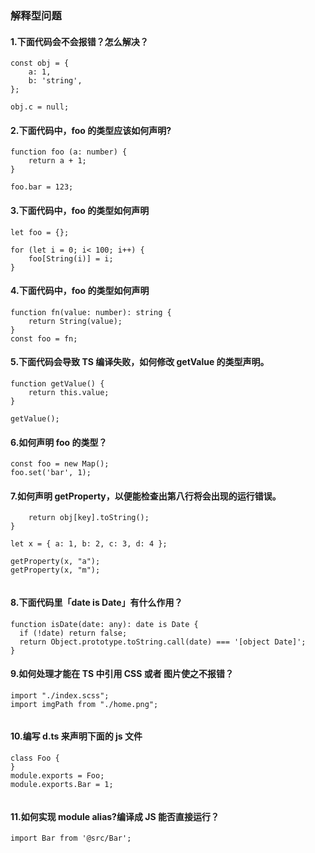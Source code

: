 ### 解释型问题

#### 1.下面代码会不会报错？怎么解决？

```
const obj = {
    a: 1,
    b: 'string',
};

obj.c = null;
```

#### 2.下面代码中，foo 的类型应该如何声明?

```
function foo (a: number) {
    return a + 1;
}

foo.bar = 123;
```

#### 3.下面代码中，foo 的类型如何声明

```
let foo = {};

for (let i = 0; i< 100; i++) {
    foo[String(i)] = i;
}
```

#### 4.下面代码中，foo 的类型如何声明

```
function fn(value: number): string {
    return String(value);
}
const foo = fn;
```

#### 5.下面代码会导致 TS 编译失败，如何修改 getValue 的类型声明。

```
function getValue() {
    return this.value;
}

getValue();
```

#### 6.如何声明 foo 的类型？

```
const foo = new Map();
foo.set('bar', 1);
```

#### 7.如何声明 getProperty，以便能检查出第八行将会出现的运行错误。

```
    return obj[key].toString();
}

let x = { a: 1, b: 2, c: 3, d: 4 };

getProperty(x, "a");
getProperty(x, "m");
```

```

```

#### 8.下面代码里「date is Date」有什么作用？

```
function isDate(date: any): date is Date {
  if (!date) return false;
  return Object.prototype.toString.call(date) === '[object Date]';
}
```

#### 9.如何处理才能在 TS 中引用 CSS 或者 图片使之不报错？

```
import "./index.scss";
import imgPath from "./home.png";
```

```

```

#### 10.编写 d.ts 来声明下面的 js 文件

```
class Foo {
}
module.exports = Foo;
module.exports.Bar = 1;
```

```

```

#### 11.如何实现 module alias?编译成 JS 能否直接运行？

```
import Bar from '@src/Bar';
```

#### 



